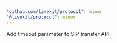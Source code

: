 ```yaml
---
"github.com/livekit/protocol": minor
"@livekit/protocol": minor
---
```


Add timeout parameter to SIP transfer API. 
